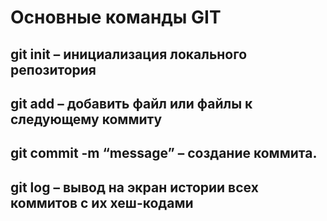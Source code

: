 # Основные команды GIT

## git init – инициализация локального репозитория

## git add – добавить файл или файлы к следующему коммиту

## git commit -m “message” – создание коммита.

## git log – вывод на экран истории всех коммитов с их хеш-кодами



